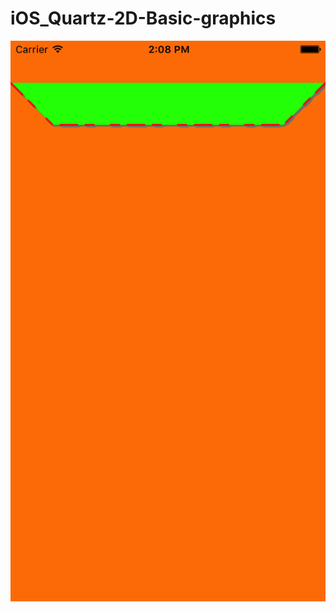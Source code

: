 # iOS_Quartz-2D-Basic-graphics

![image](https://github.com/xihelaobo/iOS_Quartz-2D-Basic-graphics/blob/master/Simulator%20Screen%20Shot%202017%E5%B9%B46%E6%9C%8830%E6%97%A5%2014.08.05.png)
